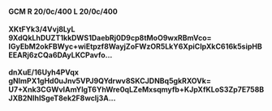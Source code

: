 #### GCM R 20/0c/400 L 20/0c/400
**XKtFYk3/4Vvj8LyL**<br/>**9XdQkLhDUZT1kkDWS1DaebRj0D9cp8tMoO9wxRBmVco=**<br/>**IGyEbM2okFBWyc+wiEtpzf8WayjZoFWzOR5LkY6XpiCIpXkC616k5sipHBEEARj6zCQa6DAyLKCPavfo...**<br/><br/>
**dnXuE/16Uyh4PVqx**<br/>**gNlmPX1gHd0uJnv5VPJ9QYdrwv8SKCJDNBq5gkRXOVk=**<br/>**U7+Xnk3CGWvIAmYIgT6YhWre0qLZeMxsqmyfb+KJpXfKLoS3Zp7E758BJXB2NIhISgeT8ek2F8wclj3A...**